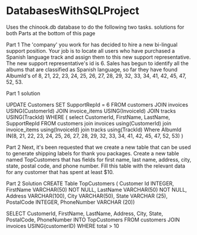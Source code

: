 # DatabasesWithSQLProject

Uses the chinook.db database to do the following two tasks. solutions for both Parts at the bottom of this page

Part 1
The 'company' you work for has decided to hire a new bi-lingual support position. Your job is to locate all users who have purchased a Spanish language track and assign them to this new support representative. The new support representative's id is 6. Sales has begun to identify all the albums that are classified as Spanish language, so far they have found AlbumId's of 8, 21, 22, 23, 24, 25, 26, 27, 28, 29, 32, 33, 34, 41, 42, 45, 47, 52, 53.

Part 1 solution

UPDATE Customers
SET SupportRepId = 6
FROM customers JOIN invoices USING(CustomerId)
JOIN invoice_items USING(InvoiceId)
JOIN tracks USING(TrackId)
WHERE (
select CustomerId, FirstName, LastName, SupportRepId FROM customers 
join invoices using(CustomerId)
join invoice_items using(InvoiceId)
join tracks using(TrackId)
Where AlbumId IN(8, 21, 22, 23, 24, 25, 26, 27, 28, 29, 32, 33, 34, 41, 42, 45, 47, 52, 53)
)



Part 2
Next, it's been requested that we create a new table that can be used to generate shipping labels for thank you packages. Create a new table named TopCustomers that has fields for first name, last name, address, city, state, postal code, and phone number. Fill this table with the relevant data for any customer that has spent at least $10.


Part 2 Solution 
CREATE Table TopCustomers (
Customer Id INTEGER,
FirstName VARCHAR(50) NOT NULL,
LastName VARCHAR(50) NOT NULL, 
Address VARCHAR(100),
City VARCHAR(50),
State VARCHAR (25), 
PostalCode INTEGER, 
PhoneNumber VARCHAR (20))

SELECT CustomerId, FirstName, LastName, Address, City, State, PostalCode, PhoneNumber
INTO TopCustomers
FROM customers JOIN invoices USING(customerID)
WHERE total > 10
